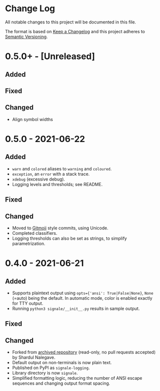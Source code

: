 # Change Log

All notable changes to this project will be documented in this file.

The format is based on [Keep a Changelog](https://keepachangelog.com/)
and this project adheres to [Semantic Versioning](https://semver.org/).


# 0.5.0+ - [Unreleased]
## Added

## Fixed

## Changed
- Align symbol widths


# 0.5.0 - 2021-06-22
## Added
- `warn` and `colored` aliases to `warning` and `coloured`.
- `exception`, an `error` with a stack trace.
- `xdebug` (excessive debug).
- Logging levels and thresholds; see README.

## Fixed

## Changed
- Moved to [Gitmoji](https://gitmoji.dev/) style commits, using Unicode.
- Completed classifiers.
- Logging thresholds can also be set as strings, to simplify parametrization.


# 0.4.0 - 2021-06-21
## Added
- Supports plaintext output using `opts={'ansi': True|False|None}`, `None`
  (=auto) being the default. In automatic mode, color is enabled exactly for
  TTY output.
- Running `python3 signale/__init__.py` results in sample output.

## Fixed

## Changed
- Forked from [archived repository](https://github.com/ShardulNalegave/signale.py)
  (read-only, no pull requests accepted) by Shardul Nalegave.
- Default output on non-terminals is now plain text.
- Published on PyPI as `signale-logging`.
- Library directory is now `signale`.
- Simplified formatting logic, reducing the number of ANSI escape sequences
  and changing output format spacing.
